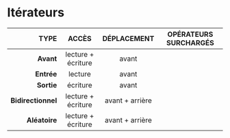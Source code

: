 # Itérateurs

|TYPE|ACCÈS|DÉPLACEMENT|OPÉRATEURS SURCHARGÉS|
|--:|:--:|:--:|:--:|
|**Avant**|lecture + écriture|avant||
|**Entrée**|lecture|avant||
|**Sortie**|écriture|avant||
|**Bidirectionnel**|lecture + écriture|avant + arrière||
|**Aléatoire**|lecture + écriture|avant + arrière||
